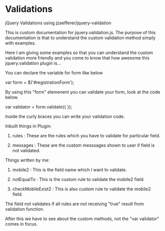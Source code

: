 Validations
===========

jQuery Validations using jzaefferer/jquery-validation

This is custom documentation for jquery.validation.js.
The purpose of this documentation is that to understand the custom validation method simply with examples.

Here I am giving some examples so that you can understand the custom validation more friendly and you come to know that how awesome this jquery.validation plugin is...

You can declare the variable for form like below

var form = $('#registrationForm');

By using this "form" elemenent you can validate your form, look at the code below.

var validator = form.validate({ });

Inside the curly braces you can write your validation code.

Inbuilt things in Plugin:

1) rules : These are the rules which you have to validate for particular field.

2) messages : These are the custom messsages shown to user if field is not validated.

Things written by me:

1) mobile2 : This is the field name which I want to validate.

2) notEqualTo : This is the custom rule to validate the mobile2 field.

3) checkMobileExist2 : This is also custom rule to validate the mobile2 field.

The field not validates if all rules are not receiving "true" result from validation function.

After this we have to see about the custom methods, not the "var validator" comes in focus.

